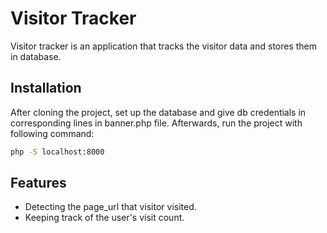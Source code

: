 
# Visitor Tracker

Visitor tracker is an application that tracks the visitor data and stores them in database.




## Installation

After cloning the project, set up the database and give db credentials in corresponding lines in banner.php file. Afterwards, run the project with following command:

```bash
php -S localhost:8000
```
    
## Features

- Detecting the page_url that visitor visited.
- Keeping track of the user's visit count.
